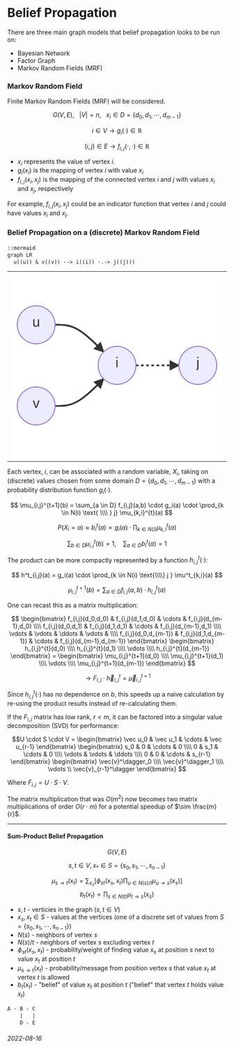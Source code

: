 Belief Propagation
===

There are three main graph models that belief propagation looks to be run on:

* Bayesian Network
* Factor Graph
* Markov Random Fields (MRF)

### Markov Random Field

Finite Markov Random Fields (MRF) will be considered.

$$ G(V,E), \ \ \  |V| = n, \ \ \ x_i \in D = \{ d_0, d_1, \cdots, d_{m-1} \}  $$

$$
i \in V \to g_i(\cdot) \in \mathbb{R}
$$

$$
(i,j) \in E \to f_{i,j}( \cdot, \cdot ) \in \mathbb{R}
$$

* $x_i$ represents the value of vertex $i$.
* $g_i(x_i)$ is the mapping of vertex $i$ with value $x_i$
* $f_{i,j}(x_i,x_j)$ is the mapping of the connected vertex $i$ and $j$
  with values $x_i$ and $x_j$, respectively

For example, $f_{i,j}(x_i,x_j)$ could be an indicator function that
vertex $i$ and $j$ could have values $x_i$ and $x_j$.

### Belief Propagation on a (discrete) Markov Random Field

```
::mermaid
graph LR
  u((u)) & v((v)) --> i((i)) -.-> j((j)))
```

| |
|---|
| ![Belief Propagation on Markov Random Field example](img/mrfbp_example.png) |

Each vertex, $i$, can be associated with a random variable, $X_i$, taking
on (discrete) values chosen from some domain $D = \{ d_0, d_1, \cdots, d_{m-1} \}$ with
a probability distribution function $g_i(\cdot)$.

$$
\mu_{i,j}^{t+1}(b) = \sum_{a \in D} f_{i,j}(a,b) \cdot g_i(a) \cdot \prod_{k \in N(i) \text{ \\\\ } j} \mu_{k,i}^{t}(a)
$$

$$
P(X_i = a) \approx b^t_i(a) \propto g_i(a) \cdot \prod_{k \in N(i)} \mu^t_{k,i}(a)
$$

$$
\sum_{b \in D} \mu_{i,j}^{t}(b) = 1,  \ \ \ \ \sum_{a \in D} b^t_i(a) = 1
$$

The product can be more compactly represented by a function $h^t_{i,j}(\cdot)$:

$$
h^t_{i,j}(a) = g_i(a) \cdot \prod_{k \in N(i) \text{\\\\} j } \mu^t_{k,i}(a)
$$

$$
\mu_{i,j}^{t+1}(b) = \sum_{a \in D} f_{i,j}(a,b) \cdot h^t_{i,j}(a)
$$

One can recast this as a matrix multiplication:

$$ \begin{bmatrix} f_{i,j}(d_0,d_0) & f_{i,j}(d_1,d_0) &  \cdots & f_{i,j}(d_{m-1},d_0) \\\\ f_{i,j}(d_0,d_1) & f_{i,j}(d_1,d_1) &  \cdots & f_{i,j}(d_{m-1},d_1) \\\\ \vdots  & \vdots & \ddots & \vdots & \\\\ f_{i,j}(d_0,d_{m-1}) & f_{i,j}(d_1,d_{m-1}) &  \cdots & f_{i,j}(d_{m-1},d_{m-1}) \end{bmatrix} \begin{bmatrix} h_{i,j}^{t}(d_0) \\\\ h_{i,j}^{t}(d_1) \\\\ \vdots \\\\ h_{i,j}^{t}(d_{m-1}) \end{bmatrix} = \begin{bmatrix} \mu_{i,j}^{t+1}(d_0) \\\\ \mu_{i,j}^{t+1}(d_1) \\\\ \vdots \\\\ \mu_{i,j}^{t+1}(d_{m-1}) \end{bmatrix}
$$

$$
\to F_{i,j} \cdot \vec{h}^t_{i,j} = \vec{\mu}^{t+1}_{i,j}
$$


Since $h^t_{i,j}(\cdot)$ has no dependence on $b$, this speeds up a naive calculation by re-using the product results instead of re-calculating them.

If the $F_{i,j}$ matrix has low rank, $r < m$, it can be factored into a singular value decomposition (SVD) for performance:

$$U \cdot S \cdot V = \begin{bmatrix} \vec u_0 & \vec u_1 & \cdots & \vec u_{r-1} \end{bmatrix} \begin{bmatrix} s_0 & 0 &  \cdots & 0 \\\\ 0 & s_1 & \cdots & 0 \\\\ \vdots & \vdots  & \ddots \\\\ 0 & 0 &  \cdots & s_{r-1} \end{bmatrix} \begin{bmatrix} \vec{v}^\dagger_0 \\\\ \vec{v}^\dagger_1 \\\\ \vdots \\ \vec{v}_{r-1}^\dagger  \end{bmatrix}
$$

Where $F_{i,j} = U \cdot S \cdot V$.

The matrix multiplication that was $O(m^2)$ now becomes two matrix multiplications of order $O(r \cdot m)$ for a potential speedup of $\sim \frac{m}{r}$.

---

#### Sum-Product Belief Propagation

$$
G(V,E)
$$

$$
s, t \in V, x_{*} \in S = \{ s_0, s_1, \cdots, s_{n-1} \}
$$

$$
\mu_{s \to t}(x_t) = \sum_{x_s} [ \phi_{s t}(x_s,x_t) \prod_{u \in N(s) / t} \mu_{u \to s} (x_s) ] 
$$
$$
b_t(x_t)  \propto \prod_{s \in N(t)} \mu_{t \to s}(x_s)
$$

* $s,t$ - verticies in the graph ($s,t \in V$)
* $x_s, x_t \in S$ - values at the vertices (one of a discrete set of values from $S = \{ s_0, s_1, \cdots, s_{n-1} \}$)
* $N(s)$ - neighbors of vertex $s$
* $N(s) / t$ - neighbors of vertex $s$ excluding vertex $t$
* $\phi_{s t}(x_s,x_t)$ - probability/weight of finding value $x_s$ at position $s$ next to value $x_t$ at position $t$
* $\mu_{s \to t}(x_t)$ - probability/message from position vertex $s$ that value $x_t$ at vertex $t$ is allowed
* $b_t(x_t)$ - "belief" of value $x_t$ at position $t$ ("belief" that vertex $t$ holds value $x_t$)

```
A - B - C
    |   |
    D - E
```


###### 2022-08-16
